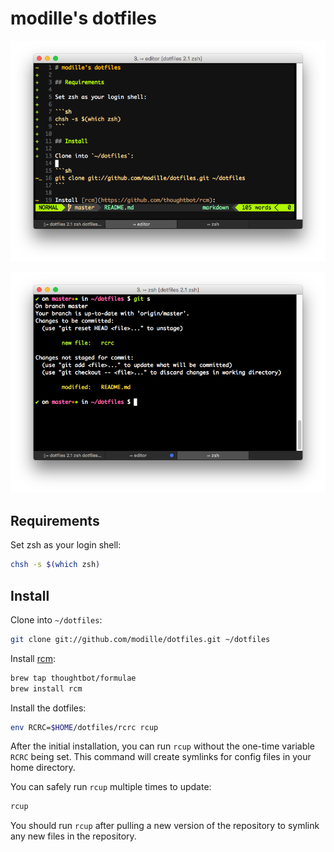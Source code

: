 # modille's dotfiles

![editor](https://raw.githubusercontent.com/modille/modille.github.io/master/images/modille-dotfiles-editor.png)

![zsh](https://raw.githubusercontent.com/modille/modille.github.io/master/images/modille-dotfiles-zsh.png)

## Requirements

Set zsh as your login shell:

```sh
chsh -s $(which zsh)
```

## Install

Clone into `~/dotfiles`:

```sh
git clone git://github.com/modille/dotfiles.git ~/dotfiles
```

Install [rcm](https://github.com/thoughtbot/rcm):

```sh
brew tap thoughtbot/formulae
brew install rcm
```

Install the dotfiles:

```sh
env RCRC=$HOME/dotfiles/rcrc rcup
```

After the initial installation, you can run `rcup` without the one-time variable `RCRC` being set.
This command will create symlinks for config files in your home directory.

You can safely run `rcup` multiple times to update:

```sh
rcup
```

You should run `rcup` after pulling a new version of the repository to symlink any new files in the repository.
